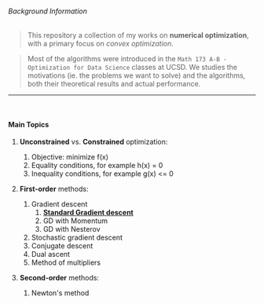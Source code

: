 ###### Background Information

>  This repository a collection of my works on __numerical optimization__, with a primary focus on *convex optimization*.

>  Most of the algorithms were introduced in the `Math 173 A-B - Optimization for Data Science` classes at UCSD. We studies the motivations (ie. the problems we want to solve) and the algorithms, both their theoretical results and actual performance.

***

<br/>

#### Main Topics

1.  __Unconstrained__ vs. __Constrained__ optimization:
    1.  Objective: minimize f(x)
    2.  Equality conditions, for example h(x) = 0
    3.  Inequality conditions, for example g(x) <= 0

2.  __First-order__ methods:
    1.  Gradient descent
        1.  __[Standard Gradient descent](https://github.com/thn003/optimization_num_analysis/blob/master/Optimization/Gradient%20Descent%20Algorithm.ipynb)__
        2.  GD with Momentum
        3.  GD with Nesterov
    2.  Stochastic gradient descent
    3.  Conjugate descent
    4.  Dual ascent
    5.  Method of multipliers

3.  __Second-order__ methods:
    1.  Newton's method
